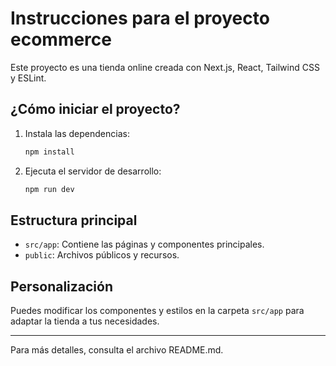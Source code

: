 # Instrucciones para el proyecto ecommerce

Este proyecto es una tienda online creada con Next.js, React, Tailwind CSS y ESLint.

## ¿Cómo iniciar el proyecto?

1. Instala las dependencias:
   ```bash
   npm install
   ```
2. Ejecuta el servidor de desarrollo:
   ```bash
   npm run dev
   ```

## Estructura principal
- `src/app`: Contiene las páginas y componentes principales.
- `public`: Archivos públicos y recursos.

## Personalización
Puedes modificar los componentes y estilos en la carpeta `src/app` para adaptar la tienda a tus necesidades.

---

Para más detalles, consulta el archivo README.md.

